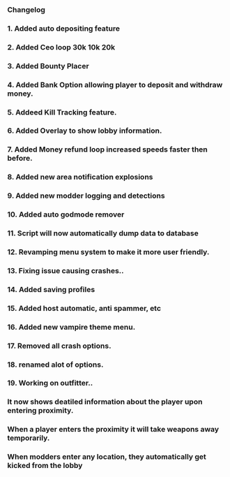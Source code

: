 ### Changelog
### 1. Added auto depositing feature
### 2. Added Ceo loop 30k 10k 20k
### 3. Added Bounty Placer
### 4. Added Bank Option allowing player to deposit and withdraw money.
### 5. Addeed Kill Tracking feature.
### 6. Added Overlay to show lobby information.
### 7. Added Money refund loop increased speeds faster then before.
### 8. Added new area notification explosions
### 9. Added new modder logging and detections
### 10. Added auto godmode remover
### 11. Script will now automatically dump data to database
### 12. Revamping menu system to make it more user friendly.
### 13. Fixing issue causing crashes..
### 14. Added saving profiles
### 15. Added host automatic, anti spammer, etc
### 16. Added new vampire theme menu.
### 17. Removed all crash options.
### 18. renamed alot of options.
### 19. Working on outfitter..
###
###
### It now shows deatiled information about the player upon entering proximity.
### When a player enters the proximity it will take weapons away temporarily.
### When modders enter any location, they automatically get kicked from the lobby